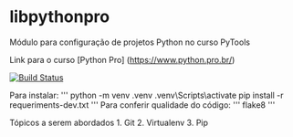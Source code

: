 # libpythonpro
Módulo para configuração de projetos Python no curso PyTools

Link para o curso [Python Pro] (https://www.python.pro.br/)

[![Build Status](https://app.travis-ci.com/odiegofarias/libpythonpro.svg?branch=main)](https://app.travis-ci.com/odiegofarias/libpythonpro)

Para instalar:
'''
python -m venv .venv
.venv\Scripts\activate
pip install -r requeriments-dev.txt
'''
Para conferir qualidade do código:
'''
flake8
'''

Tópicos a serem abordados
    1. Git
    2. Virtualenv
    3. Pip